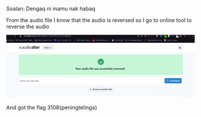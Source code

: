 Soalan:
Dengaq ni mamu nak habaq

From the audio file I know that the audio is reversed so I go to online tool to reverse the audio 

![!\[alt text\](image.png)](../screenshots/mamuaudio.png)

And got the flag 3108{peningtelinga}